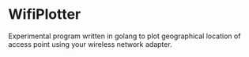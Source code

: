 # WifiPlotter
Experimental program written in golang to plot geographical location of access point using your wireless network adapter.
